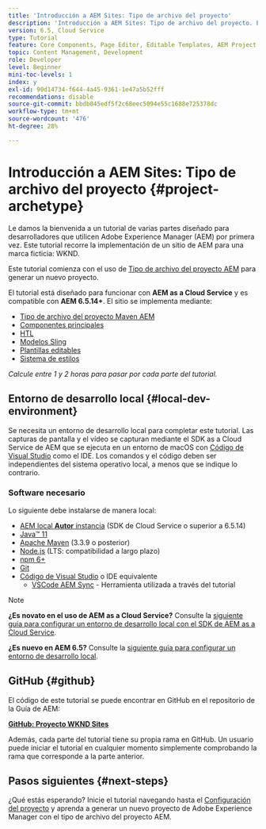```yaml
---
title: 'Introducción a AEM Sites: Tipo de archivo del proyecto'
description: 'Introducción a AEM Sites: Tipo de archivo del proyecto. El tutorial de WKND es un tutorial de varias partes diseñado para desarrolladores que no han llegado a Adobe Experience Manager. El tutorial recorre la implementación de un sitio AEM para una marca ficticia de estilo de vida, la WKND. El tutorial cubre temas fundamentales como la configuración del proyecto, los arquetipos de maven, los componentes principales, las plantillas editables, las bibliotecas de cliente y el desarrollo de componentes.'
version: 6.5, Cloud Service
type: Tutorial
feature: Core Components, Page Editor, Editable Templates, AEM Project Archetype
topic: Content Management, Development
role: Developer
level: Beginner
mini-toc-levels: 1
index: y
exl-id: 90d14734-f644-4a45-9361-1e47a5b52fff
recommendations: disable
source-git-commit: bbdb045edf5f2c68eec5094e55c1688e725378dc
workflow-type: tm+mt
source-wordcount: '476'
ht-degree: 28%

---
```


# Introducción a AEM Sites: Tipo de archivo del proyecto {#project-archetype}

Le damos la bienvenida a un tutorial de varias partes diseñado para desarrolladores que utilicen Adobe Experience Manager (AEM) por primera vez. Este tutorial recorre la implementación de un sitio de AEM para una marca ficticia: WKND.

Este tutorial comienza con el uso de [Tipo de archivo del proyecto AEM](https://experienceleague.adobe.com/docs/experience-manager-core-components/using/developing/archetype/overview.html?lang=es) para generar un nuevo proyecto.

El tutorial está diseñado para funcionar con **AEM as a Cloud Service** y es compatible con **AEM 6.5.14+**. El sitio se implementa mediante:

* [Tipo de archivo del proyecto Maven AEM](https://experienceleague.adobe.com/docs/experience-manager-core-components/using/developing/archetype/overview.html?lang=es)
* [Componentes principales](https://experienceleague.adobe.com/docs/experience-manager-core-components/using/introduction.html?lang=es)
* [HTL](https://experienceleague.adobe.com/docs/experience-manager-htl/content/getting-started.html)
* [Modelos Sling](https://sling.apache.org/documentation/bundles/models.html)
* [Plantillas editables](https://experienceleague.adobe.com/docs/experience-manager-learn/sites/page-authoring/template-editor-feature-video-use.html?lang=es)
* [Sistema de estilos](https://experienceleague.adobe.com/docs/experience-manager-learn/sites/page-authoring/style-system-feature-video-use.html)

*Calcule entre 1 y 2 horas para pasar por cada parte del tutorial.*

## Entorno de desarrollo local {#local-dev-environment}

Se necesita un entorno de desarrollo local para completar este tutorial. Las capturas de pantalla y el vídeo se capturan mediante el SDK as a Cloud Service de AEM que se ejecuta en un entorno de macOS con [Código de Visual Studio](https://code.visualstudio.com/) como el IDE. Los comandos y el código deben ser independientes del sistema operativo local, a menos que se indique lo contrario.

### Software necesario

Lo siguiente debe instalarse de manera local:

* [AEM local **Autor** instancia](https://experience.adobe.com/#/downloads) (SDK de Cloud Service o superior a 6.5.14)
* [Java™ 11](https://downloads.experiencecloud.adobe.com/content/software-distribution/en/general.html)
* [Apache Maven](https://maven.apache.org/) (3.3.9 o posterior)
* [Node.js](https://nodejs.org/en/) (LTS: compatibilidad a largo plazo)
* [npm 6+](https://www.npmjs.com/)
* [Git](https://git-scm.com/)
* [Código de Visual Studio](https://code.visualstudio.com/) o IDE equivalente
   * [VSCode AEM Sync](https://marketplace.visualstudio.com/items?itemName=yamato-ltd.vscode-aem-sync) - Herramienta utilizada a través del tutorial

>[!NOTE]
>
> **¿Es novato en el uso de AEM as a Cloud Service?** Consulte la [siguiente guía para configurar un entorno de desarrollo local con el SDK de AEM as a Cloud Service](https://experienceleague.adobe.com/docs/experience-manager-learn/cloud-service/local-development-environment-set-up/overview.html?lang=es).
>
> **¿Es nuevo en AEM 6.5?** Consulte la [siguiente guía para configurar un entorno de desarrollo local](https://experienceleague.adobe.com/docs/experience-manager-learn/foundation/development/set-up-a-local-aem-development-environment.html?lang=es).

## GitHub {#github}

El código de este tutorial se puede encontrar en GitHub en el repositorio de la Guía de AEM:

**[GitHub: Proyecto WKND Sites](https://github.com/adobe/aem-guides-wknd)**

Además, cada parte del tutorial tiene su propia rama en GitHub. Un usuario puede iniciar el tutorial en cualquier momento simplemente comprobando la rama que corresponde a la parte anterior.

## Pasos siguientes {#next-steps}

¿Qué estás esperando? Inicie el tutorial navegando hasta el [Configuración del proyecto](project-setup.md) y aprenda a generar un nuevo proyecto de Adobe Experience Manager con el tipo de archivo del proyecto AEM.
